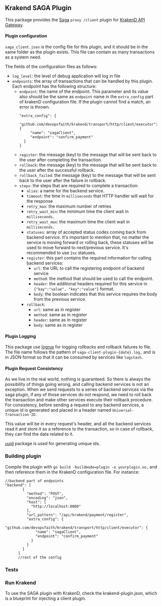 ## Krakend SAGA Plugin

This package provides the [Saga](https://microservices.io/patterns/data/saga.html) `proxy /client` plugin
for [KrakenD API Gateway](https://krakend.io/).

#### Plugin configuration

`saga_client.json` is the config file for this plugin, and it should be in the same folder as the plugin exists. This
file can contain as many transactions as a system need.

The fields of the configuration files as follows:

- `log_level`: the level of debug application will log in file
- `endpoints`: the array of transactions that can be handled by this plugin. Each endpoint has the following structure:
    - `endpoint`: the name of the endpoint. This parameter and its value also should be the same as `endpoint` name in
      the `extra_config` part of krakenD configuration file. If the plugin cannot find a match, an error is thrown.
        ```
        "extra_config": {
          "github.com/devopsfaith/krakend/transport/http/client/executor": {
             "name": "sagaClient",
             "endpoint": "confirm_payment"
          }
        }
        ```
    - `register`: the message (key) to the message that will be sent back to the user after completing the transaction.
    - `rollback`: the message (key) to the message that will be sent back to the user after the successful rollback.
    - `rollback_failed`: the message (key) to the message that will be sent back to the user after the failure in
      rollback.
    - `steps`: the steps that are required to complete a transaction:
        - `alias`: a name for the backend service.
        - `timeout`: the time in `milliseconds` that HTTP handler will wait for the response
        - `retry_max`: the maximum number of retries
        - `retry_wait_min`: the minimum time the client wait in `milliseconds.`
        - `retry_wait_max`: the maximum time the client wait in `milliseconds.`
        - `statuses`: array of accepted status codes coming back from backend service. It's important to mention that,
          no matter the service is moving forward or rolling back, these statuses will be used to move forward to
          next/previous service. It's recommended to use `2xx` statuses.
        - `register`: this part contains the required information for calling backend services:
            - `url`: the URL to call the registering endpoint of backend service
            - `method`: the method that should be used to call the endpoint.
            - `header`: the additional headers required for this service in `{"kay":"value", "key":"value"}` format.
            - `body`: the boolean indicates that this service requires the body from the previous service.
        - `rollback`:
            - `url`: same as in register
            - `method`: same as in register
            - `header`: same as in register
            - `body`: same as in register

#### Plugin Logging

This package use [logrus](https://github.com/sirupsen/logrus) for logging rollbacks and rollback failures to file. The
file name follows the pattern of `saga-client-plugin-{date}.log,` and is in JSON format so that it can be consumed by
services like `logstash.`

#### Plugin Request Consistency

As we live in the real world, nothing is guaranteed. So there is always the possibility of things going wrong, and
calling backend services is not an exception. When we send requests to a series of backend services via the saga plugin,
if any of those services do not respond, we need to roll back the transaction and make other services execute their
rollback procedure. For consistency, before sending a request to any backend services, a unique id is generated and
placed in a header named `Universal-Transaction-ID.`

This value will be in every request's header, and all the backend services read it and store it as a reference to the
transaction, so in case of rollback, they can find the data related to it.

[uuid](https://github.com/google/uuid) package is used for generating unique ids.

### Building plugin

Compile the plugin with `go build -buildmode=plugin -o yourplugin.so,` and then reference them in the KrakenD
configuration file. For instance:

```
//backend part of endpoints
"backend": [
        {
          "method": "POST",
          "encoding": "json",
          "host": [
            "http://localhost:8080"
          ],
          "url_pattern": "/api/krakend/payment/register",
          "extra_config": {
            "github.com/devopsfaith/krakend/transport/http/client/executor": {
              "name": "sagaClient",
              "endpoint": "confirm_payment"
            }
          }
        }
      ]
      //rest of the config
```

### Tests

### Run Krakend

To use the SAGA plugin with KrakenD, check the krakend-plugin.json, which is a blueprint for injecting a client plugin.

